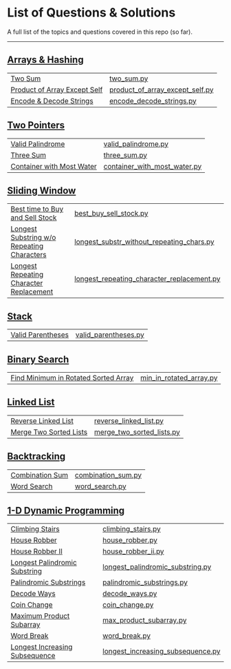 # List of Questions & Solutions

A full list of the topics and questions covered in this repo (so far).

---

## [Arrays & Hashing](Arrays%20&%20Hashing)
| | |
| --- | ----------- |
| [Two Sum](https://leetcode.com/problems/two-sum/) | [two_sum.py](Arrays%20&%20Hashing/two_sum.py) |
| [Product of Array Except Self](https://leetcode.com/problems/product-of-array-except-self/) | [product_of_array_except_self.py](Arrays%20&%20Hashing/product_of_array_except_self.py) |
| [Encode & Decode Strings](https://www.lintcode.com/problem/659/) | [encode_decode_strings.py](Arrays%20&%20Hashing/encode_decode_strings.py) |

## [Two Pointers](Two%20Pointers)
| | |
| --- | ----------- |
| [Valid Palindrome](https://leetcode.com/problems/valid-palindrome/) | [valid_palindrome.py](Two%20Pointers/valid_palindrome.py) |
| [Three Sum](https://leetcode.com/problems/3sum/) | [three_sum.py](Two%20Pointers/three_sum.py) |
| [Container with Most Water](https://leetcode.com/problems/container-with-most-water/) | [container_with_most_water.py](Two%20Pointers/container_with_most_water.py) |

## [Sliding Window](Sliding%20Window)
| | |
| --- | ----------- |
| [Best time to Buy and Sell Stock](https://leetcode.com/problems/best-time-to-buy-and-sell-stock/) | [best_buy_sell_stock.py](Sliding%20Window/best_buy_sell_stock.py) |
| [Longest Substring w/o Repeating Characters](https://leetcode.com/problems/longest-substring-without-repeating-characters/) | [longest_substr_without_repeating_chars.py](Sliding%20Window/longest_substr_without_repeating_chars.py) |
| [Longest Repeating Character Replacement](https://leetcode.com/problems/longest-repeating-character-replacement/) | [longest_repeating_character_replacement.py](Sliding%20Window/longest_repeating_character_replacement.py) |

## [Stack](Stack)

| | |
| --- | ----------- |
| [Valid Parentheses](https://leetcode.com/problems/valid-parentheses/) | [valid_parentheses.py](Stack/valid_parentheses.py) |

## [Binary Search](Binary%20Search)

| | |
| --- | ----------- |
| [Find Minimum in Rotated Sorted Array](https://leetcode.com/problems/find-minimum-in-rotated-sorted-array/) | [min_in_rotated_array.py](Binary%20Search/min_in_rotated_array.py) |

## [Linked List](Linked%20List)

| | |
| --- | ----------- |
| [Reverse Linked List](https://leetcode.com/problems/reverse-linked-list/) | [reverse_linked_list.py](Linked%20List/reverse_linked_list.py) |
| [Merge Two Sorted Lists](https://leetcode.com/problems/merge-two-sorted-lists/) | [merge_two_sorted_lists.py](Linked%20List/merge_two_sorted_lists.py) |


## [Backtracking](Backtracking)

| | |
| --- | ----------- |
| [Combination Sum](https://leetcode.com/problems/combination-sum/) | [combination_sum.py](Backtracking/combination_sum.py) |
| [Word Search](https://leetcode.com/problems/word-search/) | [word_search.py](Backtracking/word_search.py) |

## [1-D Dynamic Programming](1-D%20Dynamic%20Programming)

| | |
| --- | ----------- |
| [Climbing Stairs](https://leetcode.com/problems/climbing-stairs/) | [climbing_stairs.py](1-D%20Dynamic%20Programming/climbing_stairs.py) |
| [House Robber](https://leetcode.com/problems/house-robber/) | [house_robber.py](1-D%20Dynamic%20Programming/house_robber.py) |
| [House Robber II](https://leetcode.com/problems/house-robber-ii/) | [house_robber_ii.py](1-D%20Dynamic%20Programming/house_robber_ii.py) |
| [Longest Palindromic Substring](https://leetcode.com/problems/longest-palindromic-substring/) | [longest_palindromic_substring.py](1-D%20Dynamic%20Programming/longest_palindromic_substring.py) |
 |[Palindromic Substrings](https://leetcode.com/problems/palindromic-substrings/) | [palindromic_substrings.py](1-D%20Dynamic%20Programming/palindromic_substrings.py) |
| [Decode Ways](https://leetcode.com/problems/decode-ways/) | [decode_ways.py](1-D%20Dynamic%20Programming/decode_ways.py) |
| [Coin Change](https://leetcode.com/problems/coin-change/) | [coin_change.py](1-D%20Dynamic%20Programming/coin_change.py) |
| [Maximum Product Subarray](https://leetcode.com/problems/maximum-product-subarray/) | [max_product_subarray.py](1-D%20Dynamic%20Programming/max_product_subarray.py) |
| [Word Break](https://leetcode.com/problems/word-break/) | [word_break.py](1-D%20Dynamic%20Programming/word_break.py) |
| [Longest Increasing Subsequence](https://leetcode.com/problems/longest-increasing-subsequence/) | [longest_increasing_subsequence.py](1-D%20Dynamic%20Programming/longest_increasing_subsequence.py) |